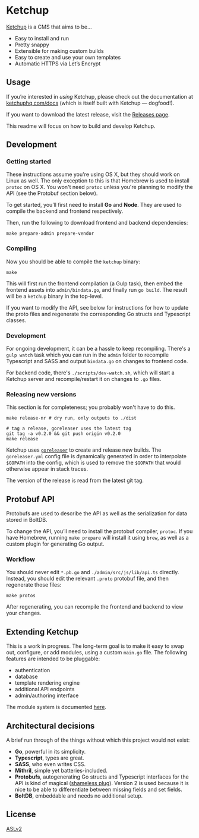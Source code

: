 # Ketchup

[Ketchup](https://ketchuphq.com) is a CMS that aims to be...

- Easy to install and run
- Pretty snappy
- Extensible for making custom builds
- Easy to create and use your own templates
- Automatic HTTPS via Let’s Encrypt

## Usage

If you’re interested in _using_ Ketchup, please check out the documentation at [ketchuphq.com/docs](https://ketchuphq.com/docs) (which is itself built with Ketchup &mdash; dogfood!).

If you want to download the latest release, visit the [Releases page](https://github.com/ketchuphq/ketchup/releases).

This readme will focus on how to build and develop Ketchup.

## Development

### Getting started

These instructions assume you're using OS X, but they should work on Linux as well. The only exception to this is that Homebrew is used to install `protoc` on OS X. You won't need `protoc` unless you're planning to modify the API (see the Protobuf section below).


To get started, you’ll first need to install **Go** and **Node**. They are used to compile the backend and frontend respectively.

Then, run the following to download frontend and backend dependencies:

```
make prepare-admin prepare-vendor
```

### Compiling

Now you should be able to compile the `ketchup` binary:

```
make
```

This will first run the frontend compilation (a Gulp task), then embed the frontend assets into `admin/bindata.go`, and finally run `go build`. The result will be a `ketchup` binary in the top-level.


If you want to modify the API, see below for instructions for how to update the proto files and regenerate the corresponding Go structs and Typescript classes.

### Development

For ongoing development, it can be a hassle to keep recompiling. There's a `gulp watch` task which you can run in the `admin` folder to recompile Typescript and SASS and output `bindata.go` on changes to frontend code.

For backend code, there's `./scripts/dev-watch.sh`, which will start a Ketchup server and recompile/restart it on changes to `.go` files.

### Releasing new versions

This section is for completeness; you probably won't have to do this.

```
make release-nr # dry run, only outputs to ./dist

# tag a release, goreleaser uses the latest tag
git tag -a v0.2.0 && git push origin v0.2.0
make release
```

Ketchup uses [`goreleaser`](https://github.com/goreleaser/goreleaser) to create and release new builds. The `goreleaser.yml` config file is dynamically generated in order to interpolate `$GOPATH` into the config, which is used to remove the `$GOPATH` that would otherwise appear in stack traces.

The version of the release is read from the latest git tag.


## Protobuf API

Protobufs are used to describe the API as well as the serialization for data stored in BoltDB.

To change the API, you’ll need to install the protobuf compiler, `protoc`. If you have Homebrew, running `make prepare` will install it using `brew`, as well as a custom plugin for generating Go output.

### Workflow

You should never edit `*.pb.go` and `./admin/src/js/lib/api.ts` directly. Instead, you should edit the relevant `.proto` protobuf file, and then regenerate those files:

```
make protos
```

After regenerating, you can recompile the frontend and backend to view your changes.

## Extending Ketchup

This is a work in progress. The long-term goal is to make it easy to swap out, configure, or add modules, using a custom `main.go` file. The following features are intended to be pluggable:

- authentication
- database
- template rendering engine
- additional API endpoints
- admin/authoring interface

The module system is documented [here](https://github.com/octavore/naga).

## Architectural decisions

A brief run through of the things without which this project would not exist:

- **Go**, powerful in its simplicity.
- **Typescript**, types are great.
- **SASS**, who even writes CSS.
- **Mithril**, simple yet batteries-included.
- **Protobufs**, autogenerating Go structs and Typescript interfaces for the API is kind of magical ([shameless plug](https://github.com/octavore/pbts)). Version 2 is used because it is nice to be able to differentiate between missing fields and set fields.
- **BoltDB**, embeddable and needs no additional setup.

## License

[ASLv2](https://www.apache.org/licenses/LICENSE-2.0.html)
